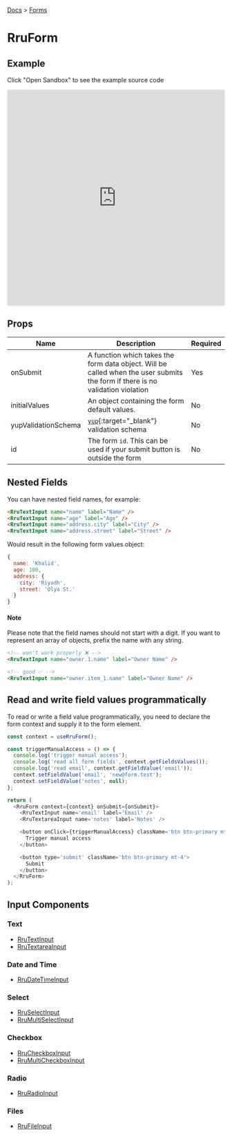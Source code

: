 [Docs](/docs) > [Forms](/docs/components/RruForm)

# RruForm

## Example

Click "Open Sandbox" to see the example source code

<iframe src="https://codesandbox.io/embed/rrutextinput-jh0gse?autoresize=1&fontsize=14&theme=dark&view=preview"
  style="width:100%; height:500px; border:0; border-radius: 4px; overflow:hidden;"
  title="RruTextInput"
  allow="accelerometer; ambient-light-sensor; camera; encrypted-media; geolocation; gyroscope; hid; microphone; midi; payment; usb; vr; xr-spatial-tracking"
  sandbox="allow-forms allow-modals allow-popups allow-presentation allow-same-origin allow-scripts"
></iframe>

## Props

| Name                | Description                                                                                                                    | Required |
| ------------------- | ------------------------------------------------------------------------------------------------------------------------------ | -------- |
| onSubmit            | A function which takes the form data object. Will be called when the user submits the form if there is no validation violation | Yes      |
| initialValues       | An object containing the form default values.                                                                                  | No       |
| yupValidationSchema | [`yup`](https://www.npmjs.com/package/yup){:target="\_blank"} validation schema                                                | No       |
| id                  | The form `id`. This can be used if your submit button is outside the form                                                      | No       |

## Nested Fields

You can have nested field names, for example:

```html
<RruTextInput name="name" label="Name" />
<RruTextInput name="age" label="Age" />
<RruTextInput name="address.city" label="City" />
<RruTextInput name="address.street" label="Street" />
```

Would result in the following form values object:

```javascript
{
  name: 'Khalid',
  age: 100,
  address: {
    city: 'Riyadh',
    street: 'Olya St.'
  }
}
```

#### Note

Please note that the field names should not start with a digit.
If you want to represent an array of objects, prefix the name with any string.

```html
<!-- won't work properly ❌ -->
<RruTextInput name="owner.1.name" label="Owner Name" />

<!-- good ✅ -->
<RruTextInput name="owner.item_1.name" label="Owner Name" />
```

## Read and write field values programmatically

To read or write a field value programmatically, you need to declare the form context and supply it to the form element.

```js
const context = useRruForm();

const triggerManualAccess = () => {
  console.log('trigger manual access');
  console.log('read all form fields', context.getFieldsValues());
  console.log('read email', context.getFieldValue('email'));
  context.setFieldValue('email', 'new@form.test');
  context.setFieldValue('notes', null);
};

return (
  <RruForm context={context} onSubmit={onSubmit}>
    <RruTextInput name='email' label='Email' />
    <RruTextareaInput name='notes' label='Notes' />

    <button onClick={triggerManualAccess} className='btn btn-primary mt-4 me-4'>
      Trigger manual access
    </button>

    <button type='submit' className='btn btn-primary mt-4'>
      Submit
    </button>
  </RruForm>
);
```

## Input Components

### Text

- [RruTextInput](/docs/components/RruTextInput)
- [RruTextareaInput](/docs/components/RruTextareaInput)

### Date and Time

- [RruDateTimeInput](/docs/components/RruDateTimeInput)

### Select

- [RruSelectInput](/docs/components/RruSelectInput)
- [RruMultiSelectInput](/docs/components/RruMultiSelectInput)

### Checkbox

- [RruCheckboxInput](/docs/components/RruCheckboxInput)
- [RruMultiCheckboxInput](/docs/components/RruMultiCheckboxInput)

### Radio

- [RruRadioInput](/docs/components/RruRadioInput)

### Files

- [RruFileInput](/docs/components/RruFileInput)
